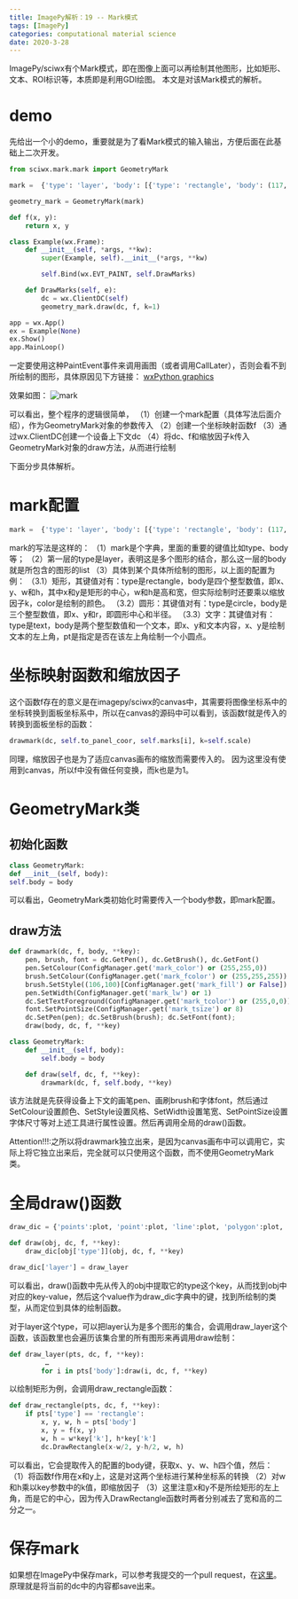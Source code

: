 ```yaml
---
title: ImagePy解析：19 -- Mark模式
tags: [ImagePy]
categories: computational material science 
date: 2020-3-28
---
```


ImagePy/sciwx有个Mark模式，即在图像上面可以再绘制其他图形，比如矩形、文本、ROI标识等，本质即是利用GDI绘图。
本文是对该Mark模式的解析。

# demo
先给出一个小的demo，重要就是为了看Mark模式的输入输出，方便后面在此基础上二次开发。
```python
from sciwx.mark.mark import GeometryMark

mark =  {'type': 'layer', 'body': [{'type': 'rectangle', 'body': (117, 133, 96, 96), 'color': (255, 0, 128)}, {'type': 'circle', 'body': (117, 133, 2), 'color': (255, 0, 128)}, {'type': 'text', 'body': (69, 85, 'S:30 W:48'), 'pt': False, 'color': (255, 0, 128)}]}

geometry_mark = GeometryMark(mark)

def f(x, y):
    return x, y

class Example(wx.Frame):
    def __init__(self, *args, **kw):
        super(Example, self).__init__(*args, **kw)

        self.Bind(wx.EVT_PAINT, self.DrawMarks)

    def DrawMarks(self, e):
        dc = wx.ClientDC(self)
        geometry_mark.draw(dc, f, k=1)

app = wx.App()
ex = Example(None)
ex.Show()
app.MainLoop()
```

一定要使用这种PaintEvent事件来调用画图（或者调用CallLater），否则会看不到所绘制的图形，具体原因见下方链接：
[wxPython graphics](http://zetcode.com/wxpython/gdi/)

效果如图：
![mark](https://user-images.githubusercontent.com/6218739/77822795-eace9f00-7130-11ea-9033-a28077379552.png)

可以看出，整个程序的逻辑很简单，
（1）创建一个mark配置（具体写法后面介绍），作为GeometryMark对象的参数传入
（2）创建一个坐标映射函数f
（3）通过wx.ClientDC创建一个设备上下文dc
（4）将dc、f和缩放因子k传入GeometryMark对象的draw方法，从而进行绘制

下面分步具体解析。
# mark配置
```python
mark =  {'type': 'layer', 'body': [{'type': 'rectangle', 'body': (117, 133, 96, 96), 'color': (255, 0, 128)}, {'type': 'circle', 'body': (117, 133, 2), 'color': (255, 0, 128)}, {'type': 'text', 'body': (69, 85, 'S:30 W:48'), 'pt': False, 'color': (255, 0, 128)}]}
```
mark的写法是这样的：
（1）mark是个字典，里面的重要的键值比如type、body等；
（2）第一层的type是layer，表明这是多个图形的结合，那么这一层的body就是所包含的图形的list
（3）具体到某个具体所绘制的图形，以上面的配置为例：
（3.1）矩形，其键值对有：type是rectangle，body是四个整型数值，即x、y、w和h，其中x和y是矩形的中心，w和h是高和宽，但实际绘制时还要乘以缩放因子k，color是绘制的颜色。
（3.2）圆形：其键值对有：type是circle，body是三个整型数值，即x、y和r，即圆形中心和半径。
（3.3）文字：其键值对有：type是text，body是两个整型数值和一个文本，即x、y和文本内容，x、y是绘制文本的左上角，pt是指定是否在该左上角绘制一个小圆点。

# 坐标映射函数和缩放因子
这个函数f存在的意义是在imagepy/sciwx的canvas中，其需要将图像坐标系中的坐标转换到面板坐标系中，所以在canvas的源码中可以看到，该函数f就是传入的转换到面板坐标的函数：
```python
drawmark(dc, self.to_panel_coor, self.marks[i], k=self.scale)
```
同理，缩放因子也是为了适应canvas画布的缩放而需要传入的。
因为这里没有使用到canvas，所以f中没有做任何变换，而k也是为1。

# GeometryMark类
## 初始化函数
```python
class GeometryMark:
def __init__(self, body):
self.body = body
```

可以看出，GeometryMark类初始化时需要传入一个body参数，即mark配置。

## draw方法
```python
def drawmark(dc, f, body, **key):
	pen, brush, font = dc.GetPen(), dc.GetBrush(), dc.GetFont()
	pen.SetColour(ConfigManager.get('mark_color') or (255,255,0))
	brush.SetColour(ConfigManager.get('mark_fcolor') or (255,255,255))
	brush.SetStyle((106,100)[ConfigManager.get('mark_fill') or False])
	pen.SetWidth(ConfigManager.get('mark_lw') or 1)
	dc.SetTextForeground(ConfigManager.get('mark_tcolor') or (255,0,0))
	font.SetPointSize(ConfigManager.get('mark_tsize') or 8)
	dc.SetPen(pen); dc.SetBrush(brush); dc.SetFont(font);
	draw(body, dc, f, **key)

class GeometryMark:
	def __init__(self, body):
		self.body = body

	def draw(self, dc, f, **key):
		drawmark(dc, f, self.body, **key)
```

该方法就是先获得设备上下文的画笔pen、画刷brush和字体font，然后通过SetColour设置颜色、SetStyle设置风格、SetWidth设置笔宽、SetPointSize设置字体尺寸等对上述工具进行属性设置。然后再调用全局的draw()函数。

Attention!!!:之所以将drawmark独立出来，是因为canvas画布中可以调用它，实际上将它独立出来后，完全就可以只使用这个函数，而不使用GeometryMark类。
 
# 全局draw()函数
```python
draw_dic = {'points':plot, 'point':plot, 'line':plot, 'polygon':plot, 'lines':plot, 'polygons':plot, 'circle':draw_circle, 'circles':draw_circle, 'ellipse':draw_ellipse, 'ellipses':draw_ellipse, 'rectangle':draw_rectangle, 'rectangles':draw_rectangle, 'text':draw_text, 'texts':draw_text}

def draw(obj, dc, f, **key):
	draw_dic[obj['type']](obj, dc, f, **key)

draw_dic['layer'] = draw_layer
```
可以看出，draw()函数中先从传入的obj中提取它的type这个key，从而找到obj中对应的key-value，然后这个value作为draw_dic字典中的键，找到所绘制的类型，从而定位到具体的绘制函数。

对于layer这个type，可以把layer认为是多个图形的集合，会调用draw_layer这个函数，该函数里也会遍历该集合里的所有图形来再调用draw绘制：

```python
def draw_layer(pts, dc, f, **key):
         …
        for i in pts['body']:draw(i, dc, f, **key)
```
以绘制矩形为例，会调用draw_rectangle函数：
```python
def draw_rectangle(pts, dc, f, **key):
	if pts['type'] == 'rectangle':
		x, y, w, h = pts['body']
		x, y = f(x, y)
		w, h = w*key['k'], h*key['k']
		dc.DrawRectangle(x-w/2, y-h/2, w, h)
```

可以看出，它会提取传入的配置的body键，获取x、y、w、h四个值，然后：
（1）将函数f作用在x和y上，这是对这两个坐标进行某种坐标系的转换
（2）对w和h乘以key参数中的k值，即缩放因子
（3）这里注意x和y不是所绘矩形的左上角，而是它的中心，因为传入DrawRectangle函数时两者分别减去了宽和高的二分之一。

# 保存mark
如果想在ImagePy中保存mark，可以参考我提交的一个pull request，在[这里](https://github.com/Image-Py/imagepy/pull/96/commits/770342625d320659d2c5c406b1a78a809be086b0)。
原理就是将当前的dc中的内容都save出来。
